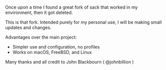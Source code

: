 Once upon a time I found a great fork of sack that worked in my environment, then it got deleted.

This is that fork.  Intended purely for my personal use, I will be making small updates and changes.

Advantages over the main project:

* Simpler use and configuration, no profiles
* Works on macOS, FreeBSD, and Linux

Many thanks and all credit to John Blackbourn ( @johnbillion )